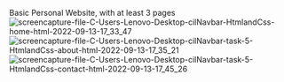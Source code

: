 Basic Personal Website, with at least 3 pages
![screencapture-file-C-Users-Lenovo-Desktop-cilNavbar-HtmlandCss-home-html-2022-09-13-17_33_47](https://user-images.githubusercontent.com/66309753/189962418-2acc608e-c190-4f12-b3a7-f074db155d01.png)
![screencapture-file-C-Users-Lenovo-Desktop-cilNavbar-task-5-HtmlandCss-about-html-2022-09-13-17_35_21](https://user-images.githubusercontent.com/66309753/189962677-77b7eda0-70a8-4c2a-a7f8-18c6c3f7d0d7.png)
![screencapture-file-C-Users-Lenovo-Desktop-cilNavbar-task-5-HtmlandCss-contact-html-2022-09-13-17_45_26](https://user-images.githubusercontent.com/66309753/189963249-c026a694-e002-4eec-8c30-7cd844875c8e.png)
